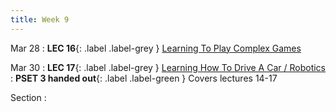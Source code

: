```yaml
---
title: Week 9
---
```


Mar 28
: **LEC 16**{: .label .label-grey } [Learning To Play Complex Games](#)


Mar 30
: **LEC 17**{: .label .label-grey } [Learning How To Drive A Car / Robotics](#)
: **PSET 3 handed out**{: .label .label-green } Covers lectures 14-17

Section
:
